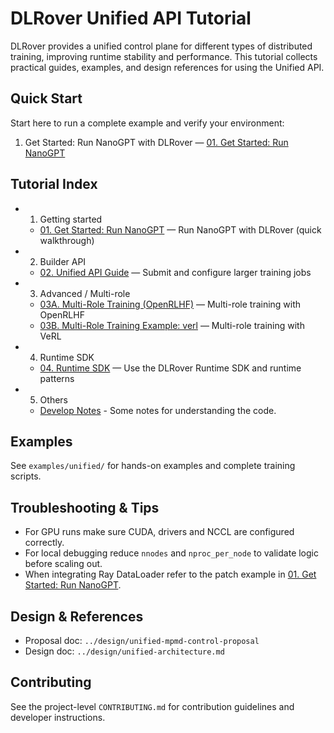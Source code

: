 # DLRover Unified API Tutorial

DLRover provides a unified control plane for different types of distributed
training, improving runtime stability and performance. This tutorial collects
practical guides, examples, and design references for using the Unified API.

## Quick Start

Start here to run a complete example and verify your environment:

1. Get Started: Run NanoGPT with DLRover — [01. Get Started: Run NanoGPT](01-get-start.md)

## Tutorial Index

- 01. Getting started
  - [01. Get Started: Run NanoGPT](01-get-start.md) — Run NanoGPT with DLRover (quick walkthrough)
- 02. Builder API
  - [02. Unified API Guide](02-unified-api-guide.md) — Submit and configure larger training jobs
- 03. Advanced / Multi-role
  - [03A. Multi-Role Training (OpenRLHF)](03a-multi-role-training.md) — Multi-role training with OpenRLHF
  - [03B. Multi-Role Training Example: verl](03b-multi-role-training-verl.md) — Multi-role training with VeRL
- 04. Runtime SDK
  - [04. Runtime SDK](04-runtime-sdk.md) — Use the DLRover Runtime SDK and runtime patterns
- 05. Others
  - [Develop Notes](./unified_develop_notes.md) - Some notes for understanding the code.

## Examples

See `examples/unified/` for hands-on examples and complete training scripts.

## Troubleshooting & Tips

- For GPU runs make sure CUDA, drivers and NCCL are configured correctly.
- For local debugging reduce `nnodes` and `nproc_per_node` to validate logic before scaling out.
- When integrating Ray DataLoader refer to the patch example in [01. Get Started: Run NanoGPT](01-get-start.md).

## Design & References

- Proposal doc: `../design/unified-mpmd-control-proposal`
- Design doc: `../design/unified-architecture.md`

## Contributing

See the project-level `CONTRIBUTING.md` for contribution guidelines and developer instructions.
